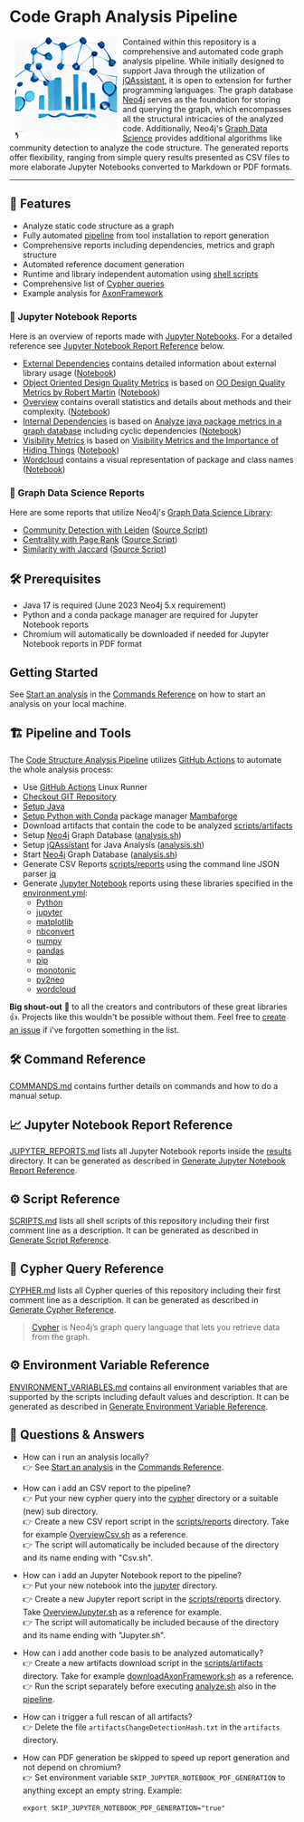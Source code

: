 # Code Graph Analysis Pipeline

<img src="./images/DALL-E-Mini-Graph-Pipeline-Logo-2.png" align="left" hspace="10" width="180">

Contained within this repository is a comprehensive and automated code graph analysis pipeline. While initially designed to support Java through the utilization of [jQAssistant](https://jqassistant.org/get-started), it is open to extension for further programming languages. The graph database [Neo4j](https://neo4j.com) serves as the foundation for storing and querying the graph, which encompasses all the structural intricacies of the analyzed code. Additionally, Neo4j's [Graph Data Science](https://neo4j.com/product/graph-data-science) provides additional algorithms like community detection to analyze the code structure. The generated reports offer flexibility, ranging from simple query results presented as CSV files to more elaborate Jupyter Notebooks converted to Markdown or PDF formats.

---

## 🚀 Features

- Analyze static code structure as a graph
- Fully automated [pipeline](./.github/workflows/code-structure-analysis.yml) from tool installation to report generation
- Comprehensive reports including dependencies, metrics and graph structure
- Automated reference document generation
- Runtime and library independent automation using [shell scripts](./scripts/SCRIPTS.md)
- Comprehensive list of [Cypher queries](./cypher/CYPHER.md)
- Example analysis for [AxonFramework](https://github.com/AxonFramework/AxonFramework)

### 📖 Jupyter Notebook Reports

Here is an overview of reports made with [Jupyter Notebooks](https://jupyter.org). For a detailed reference see [Jupyter Notebook Report Reference](#📈-jupyter-notebook-report-reference) below.

- [External Dependencies](./results/AxonFramework-4.8.0/external-dependencies/ExternalDependencies.md) contains detailed information about external library usage ([Notebook](./jupyter/ExternalDependencies.ipynb))
- [Object Oriented Design Quality Metrics](./results/AxonFramework-4.8.0/object-oriented-design-metrics/ObjectOrientedDesignMetrics.md) is based on [OO Design Quality Metrics by Robert Martin](https://www.semanticscholar.org/paper/OO-Design-Quality-Metrics-Martin-October/18acd7eb21b918c8a5f619157f7e4f6d451d18f8) ([Notebook](./jupyter/ObjectOrientedDesignMetrics.ipynb))
- [Overview](./results/AxonFramework-4.8.0/overview/Overview.md) contains overall statistics and details about methods and their complexity. ([Notebook](./jupyter/Overview.ipynb))
- [Internal Dependencies](./results/AxonFramework-4.8.0/internal-dependencies/InternalDependencies.md) is based on [Analyze java package metrics in a graph database](https://joht.github.io/johtizen/data/2023/04/21/java-package-metrics-analysis.html) including cyclic dependencies ([Notebook](./jupyter/InternalDependencies.ipynb))
- [Visibility Metrics](./results/AxonFramework-4.8.0/visibility-metrics/VisibilityMetrics.md) is based on [Visibility Metrics and the Importance of Hiding Things](https://dzone.com/articles/visibility-metrics-and-the-importance-of-hiding-th) ([Notebook](./jupyter/VisibilityMetrics.ipynb))
- [Wordcloud](./results/AxonFramework-4.8.0/wordcloud/Wordcloud.md) contains a visual representation of package and class names ([Notebook](./jupyter/Wordcloud.ipynb))

### 📖 Graph Data Science Reports

Here are some reports that utilize Neo4j's [Graph Data Science Library](https://neo4j.com/product/graph-data-science):

- [Community Detection with Leiden](./results/AxonFramework-4.8.0/community-csv/Leiden_Communities.csv) ([Source Script](./scripts/reports/CommunityCsv.sh))
- [Centrality with Page Rank](./results/AxonFramework-4.8.0/centrality-csv/Centrality_Page_Rank.csv) ([Source Script](./scripts/reports/CommunityCsv.sh))
- [Similarity with Jaccard](./results/AxonFramework-4.8.0/similarity-csv/Similarity_Jaccard.csv) ([Source Script](./scripts/reports/SimilarityCsv.sh))

## 🛠 Prerequisites

- Java 17 is required (June 2023 Neo4j 5.x requirement)
- Python and a conda package manager are required for Jupyter Notebook reports
- Chromium will automatically be downloaded if needed for Jupyter Notebook reports in PDF format

## Getting Started

See [Start an analysis](./COMMANDS.md#start-an-analysis) in the [Commands Reference](./COMMANDS.md) on how to start an analysis on your local machine.

## 🏗 Pipeline and Tools

The [Code Structure Analysis Pipeline](./.github/workflows/code-structure-analysis.yml) utilizes [GitHub Actions](https://docs.github.com/de/actions) to automate the whole analysis process:

- Use [GitHub Actions](https://docs.github.com/de/actions) Linux Runner
- [Checkout GIT Repository](https://github.com/actions/checkout)
- [Setup Java](https://github.com/actions/setup-java)
- [Setup Python with Conda](https://github.com/conda-incubator/setup-miniconda) package manager [Mambaforge](https://github.com/conda-forge/miniforge#mambaforge)
- Download artifacts that contain the code to be analyzed [scripts/artifacts](./scripts/downloader/)
- Setup [Neo4j](https://neo4j.com) Graph Database ([analysis.sh](./scripts/analysis/analyze.sh))
- Setup [jQAssistant](https://jqassistant.org/get-started) for Java Analysis ([analysis.sh](./scripts/analysis/analyze.sh))
- Start [Neo4j](https://neo4j.com) Graph Database ([analysis.sh](./scripts/analysis/analyze.sh))
- Generate CSV Reports [scripts/reports](./scripts/reports) using the command line JSON parser [jq](https://jqlang.github.io/jq)
- Generate [Jupyter Notebook](https://jupyter.org) reports using these libraries specified in the [environment.yml](./jupyter/environment.yml):
  - [Python](https://www.python.org)
  - [jupyter](https://jupyter.org)
  - [matplotlib](https://matplotlib.org)
  - [nbconvert](https://nbconvert.readthedocs.io)
  - [numpy](https://numpy.org)
  - [pandas](https://pandas.pydata.org)
  - [pip](https://pip.pypa.io/en/stable)
  - [monotonic](https://github.com/atdt/monotonic)
  - [py2neo](https://py2neo.org)
  - [wordcloud](https://github.com/amueller/word_cloud)

**Big shout-out** 📣 to all the creators and contributors of these great libraries 👍. Projects like this wouldn't be possible without them. Feel free to [create an issue](https://github.com/JohT/code-graph-analysis-pipeline/issues/new/choose) if i've forgotten something in the list. 

## 🛠 Command Reference

[COMMANDS.md](./COMMANDS.md) contains further details on commands and how to do a manual setup.

## 📈 Jupyter Notebook Report Reference

[JUPYTER_REPORTS.md](./results/JUPYTER_REPORTS.md) lists all Jupyter Notebook reports inside the [results](./results) directory. It can be generated as described in [Generate Jupyter Notebook Report Reference](./COMMANDS.md#generate-jupyter-notebook-report-reference).

## ⚙️ Script Reference

[SCRIPTS.md](./scripts/SCRIPTS.md) lists all shell scripts of this repository including their first comment line as a description. It can be generated as described in [Generate Script Reference](./COMMANDS.md#generate-script-reference).

## 🔎 Cypher Query Reference

[CYPHER.md](./cypher/CYPHER.md) lists all Cypher queries of this repository including their first comment line as a description. It can be generated as described in [Generate Cypher Reference](./COMMANDS.md#update-cypher-reference).
> [Cypher](https://neo4j.com/docs/getting-started/cypher-intro) is Neo4j’s graph query language that lets you retrieve data from the graph.

## ⚙️ Environment Variable Reference

[ENVIRONMENT_VARIABLES.md](./scripts/ENVIRONMENT_VARIABLES.md) contains all environment variables that are supported by the scripts including default values and description. It can be generated as described in [Generate Environment Variable Reference](./COMMANDS.md#generate-environment-variable-reference).

## 🤔 Questions & Answers

- How can i run an analysis locally?  
  👉 See [Start an analysis](./COMMANDS.md#start-an-analysis) in the [Commands Reference](./COMMANDS.md).

- How can i add an CSV report to the pipeline?  
  👉 Put your new cypher query into the [cypher](./cypher) directory or a suitable (new) sub directory.  
  👉 Create a new CSV report script in the [scripts/reports](./scripts/reports/) directory. Take for example [OverviewCsv.sh](./scripts/reports/OverviewCsv.sh) as a reference.  
  👉 The script will automatically be included because of the directory and its name ending with "Csv.sh".

- How can i add an Jupyter Notebook report to the pipeline?  
  👉 Put your new notebook into the [jupyter](./jupyter) directory.  
  👉 Create a new Jupyter report script in the [scripts/reports](./scripts/reports/) directory. Take [OverviewJupyter.sh](./scripts/reports/OverviewJupyter.sh) as a reference for example.  
  👉 The script will automatically be included because of the directory and its name ending with "Jupyter.sh".

- How can i add another code basis to be analyzed automatically?  
  👉 Create a new artifacts download script in the [scripts/artifacts](./scripts/artifacts) directory. Take for example [downloadAxonFramework.sh](./scripts/downloader/downloadAxonFramework.sh) as a reference.  
  👉 Run the script separately before executing [analyze.sh](./scripts/analysis/analyze.sh) also in the [pipeline](./.github/workflows/code-structure-analysis.yml).

- How can i trigger a full rescan of all artifacts?  
  👉 Delete the file `artifactsChangeDetectionHash.txt` in the `artifacts` directory.

- How can PDF generation be skipped to speed up report generation and not depend on chromium?  
  👉 Set environment variable `SKIP_JUPYTER_NOTEBOOK_PDF_GENERATION` to anything except an empty string. Example:  

  ```shell
  export SKIP_JUPYTER_NOTEBOOK_PDF_GENERATION="true"
  ```
